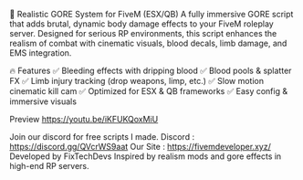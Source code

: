 💉 Realistic GORE System for FiveM (ESX/QB)
A fully immersive GORE script that adds brutal, dynamic body damage effects to your FiveM roleplay server. Designed for serious RP environments, this script enhances the realism of combat with cinematic visuals, blood decals, limb damage, and EMS integration.

🔥 Features
✅ Bleeding effects with dripping blood
✅ Blood pools & splatter FX
✅ Limb injury tracking (drop weapons, limp, etc.)
✅ Slow motion cinematic kill cam
✅ Optimized for ESX & QB frameworks
✅ Easy config & immersive visuals


 Preview https://youtu.be/iKFUKQoxMiU

Join our discord for free scripts I made.
Discord : https://discord.gg/QVcrWS9aat 
Our Site : https://fivemdeveloper.xyz/
Developed by FixTechDevs
Inspired by realism mods and gore effects in high-end RP servers.

